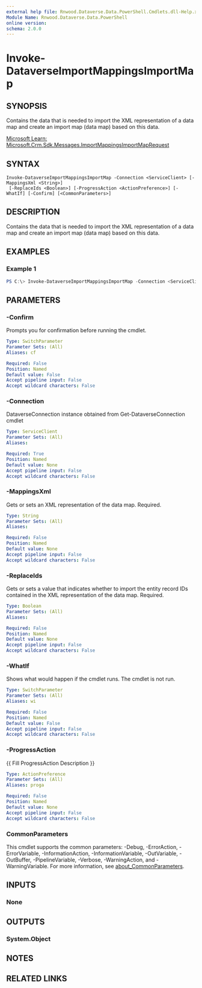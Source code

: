 ```yaml
---
external help file: Rnwood.Dataverse.Data.PowerShell.Cmdlets.dll-Help.xml
Module Name: Rnwood.Dataverse.Data.PowerShell
online version:
schema: 2.0.0
---
```


# Invoke-DataverseImportMappingsImportMap

## SYNOPSIS
Contains the data that is needed to import the XML representation of a data map and create an import map (data map) based on this data.

[Microsoft Learn: Microsoft.Crm.Sdk.Messages.ImportMappingsImportMapRequest](https://learn.microsoft.com/dotnet/api/Microsoft.Crm.Sdk.Messages.ImportMappingsImportMapRequest)

## SYNTAX

```
Invoke-DataverseImportMappingsImportMap -Connection <ServiceClient> [-MappingsXml <String>]
 [-ReplaceIds <Boolean>] [-ProgressAction <ActionPreference>] [-WhatIf] [-Confirm] [<CommonParameters>]
```

## DESCRIPTION
Contains the data that is needed to import the XML representation of a data map and create an import map (data map) based on this data.

## EXAMPLES

### Example 1
```powershell
PS C:\> Invoke-DataverseImportMappingsImportMap -Connection <ServiceClient> -MappingsXml <String> -ReplaceIds <Boolean>
```

## PARAMETERS

### -Confirm
Prompts you for confirmation before running the cmdlet.

```yaml
Type: SwitchParameter
Parameter Sets: (All)
Aliases: cf

Required: False
Position: Named
Default value: False
Accept pipeline input: False
Accept wildcard characters: False
```

### -Connection
DataverseConnection instance obtained from Get-DataverseConnection cmdlet

```yaml
Type: ServiceClient
Parameter Sets: (All)
Aliases:

Required: True
Position: Named
Default value: None
Accept pipeline input: False
Accept wildcard characters: False
```

### -MappingsXml
Gets or sets an XML representation of the data map. Required.

```yaml
Type: String
Parameter Sets: (All)
Aliases:

Required: False
Position: Named
Default value: None
Accept pipeline input: False
Accept wildcard characters: False
```

### -ReplaceIds
Gets or sets a value that indicates whether to import the entity record IDs contained in the XML representation of the data map. Required.

```yaml
Type: Boolean
Parameter Sets: (All)
Aliases:

Required: False
Position: Named
Default value: None
Accept pipeline input: False
Accept wildcard characters: False
```

### -WhatIf
Shows what would happen if the cmdlet runs. The cmdlet is not run.

```yaml
Type: SwitchParameter
Parameter Sets: (All)
Aliases: wi

Required: False
Position: Named
Default value: False
Accept pipeline input: False
Accept wildcard characters: False
```

### -ProgressAction
{{ Fill ProgressAction Description }}

```yaml
Type: ActionPreference
Parameter Sets: (All)
Aliases: proga

Required: False
Position: Named
Default value: None
Accept pipeline input: False
Accept wildcard characters: False
```

### CommonParameters
This cmdlet supports the common parameters: -Debug, -ErrorAction, -ErrorVariable, -InformationAction, -InformationVariable, -OutVariable, -OutBuffer, -PipelineVariable, -Verbose, -WarningAction, and -WarningVariable. For more information, see [about_CommonParameters](http://go.microsoft.com/fwlink/?LinkID=113216).

## INPUTS

### None
## OUTPUTS

### System.Object
## NOTES

## RELATED LINKS
